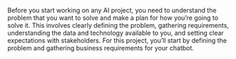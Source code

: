Before you start working on any AI project, you need to understand the problem that you want to solve and make a plan for how you’re going to solve it. This involves clearly defining the problem, gathering requirements, understanding the data and technology available to you, and setting clear expectations with stakeholders. For this project, you’ll start by defining the problem and gathering business requirements for your chatbot.
